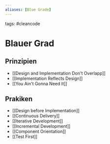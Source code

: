 ```yaml
---
aliases: [Blue Grade]
---
```

tags: #cleancode 

# Blauer Grad
## Prinzipien
- [[Design and Implementation Don't Overlapp]]
- [[Implementation Reflects Design]]
- [[You Ain't Gonna Need It]]

## Prakiken
- [[Design before Implementation]]
- [[Continuous Delivery]]
- [[Iterative Development]]
- [[Incremental Development]]
- [[Component Orientation]]
- [[Test First]]